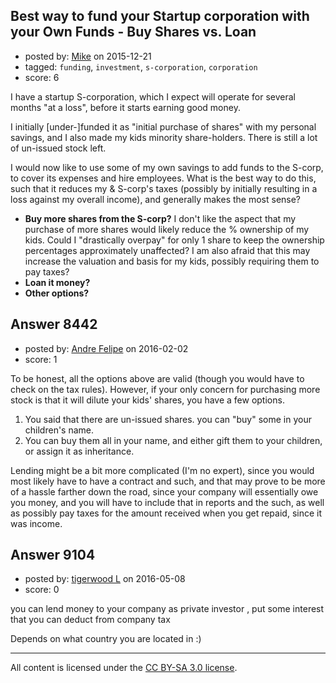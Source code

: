 ## Best way to fund your Startup corporation with your Own Funds - Buy Shares vs. Loan

- posted by: [Mike](https://stackexchange.com/users/7505558/mike) on 2015-12-21
- tagged: `funding`, `investment`, `s-corporation`, `corporation`
- score: 6

<p>I have a startup S-corporation, which I expect will operate for several months "at a loss", before it starts earning good money.</p>

<p>I initially [under-]funded it as "initial purchase of shares" with my personal savings, and I also made my kids minority share-holders.  There is still a lot of un-issued stock left.</p>

<p>I would now like to use some of my own savings to add funds to the S-corp, to cover its expenses and hire employees.  What is the best way to do this, such that it reduces my &amp; S-corp's taxes (possibly by initially resulting in a loss against my overall income), and generally makes the most sense?</p>

<ul>
<li><strong>Buy more shares from the S-corp?</strong>  I don't like the aspect that my purchase
of more shares would likely reduce the % ownership of my kids.  Could
I "drastically overpay" for only 1 share to keep the ownership
percentages approximately unaffected?  I am also afraid that this may
increase the valuation and basis for my kids, possibly requiring them
to pay taxes?</li>
<li><strong>Loan it money?</strong></li>
<li><strong>Other options?</strong></li>
</ul>



## Answer 8442

- posted by: [Andre Felipe](https://stackexchange.com/users/4573388/andre-felipe) on 2016-02-02
- score: 1

<p>To be honest, all the options above are valid (though you would have to check on the tax rules). However, if your only concern for purchasing more stock is that it will dilute your kids' shares, you have a few options.</p>

<ol>
<li>You said that there are un-issued shares. you can "buy" some in your children's name.</li>
<li>You can buy them all in your name, and either gift them to your children, or assign it as inheritance.</li>
</ol>

<p>Lending might be a bit more complicated (I'm no expert), since you would most likely have to have a contract and such, and that may prove to be more of a hassle farther down the road, since your company will essentially owe you money, and you will have to include that in reports and the such, as well as possibly pay taxes for the amount received when you get repaid, since it was income.</p>



## Answer 9104

- posted by: [tigerwood L](https://stackexchange.com/users/8403636/tigerwood-l) on 2016-05-08
- score: 0

<p>you can lend money to your company as private investor , put some interest that you can deduct from company tax </p>

<p>Depends on what country you are located in :)</p>




---

All content is licensed under the [CC BY-SA 3.0 license](https://creativecommons.org/licenses/by-sa/3.0/).
